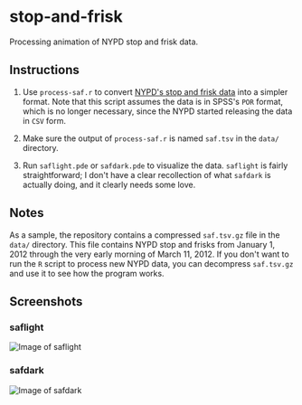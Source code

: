 # stop-and-frisk
Processing animation of NYPD stop and frisk data.

## Instructions
1. Use `process-saf.r` to convert [NYPD's stop and frisk data](http://www.nyc.gov/html/nypd/html/analysis_and_planning/stop_question_and_frisk_report.shtml) into a simpler format. Note that this script assumes the data is in SPSS's `POR` format, which is no longer necessary, since the NYPD started releasing the data in `CSV` form.

2. Make sure the output of `process-saf.r` is named `saf.tsv` in the `data/` directory.

3. Run `saflight.pde` or `safdark.pde` to visualize the data. `saflight` is fairly straightforward; I don't have a clear recollection of what `safdark` is actually doing, and it clearly needs some love.

## Notes
As a sample, the repository contains a compressed `saf.tsv.gz` file in the `data/` directory. This file contains NYPD stop and frisks from January 1, 2012 through the very early morning of March 11, 2012. If you don't want to run the `R` script to process new NYPD data, you can decompress `saf.tsv.gz` and use it to see how the program works.

## Screenshots

### saflight

![Image of saflight](https://raw.githubusercontent.com/robbarry/stop-and-frisk/master/saflight/screenshot.tif)

### safdark

![Image of safdark](https://raw.githubusercontent.com/robbarry/stop-and-frisk/master/safdark/screenshot.tif)
